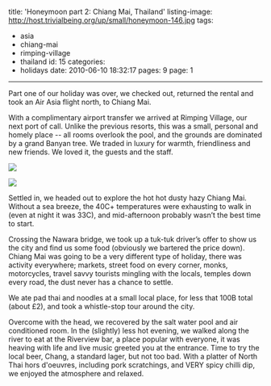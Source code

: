 title: 'Honeymoon part 2: Chiang Mai, Thailand'
listing-image: http://host.trivialbeing.org/up/small/honeymoon-146.jpg
tags:
  - asia
  - chiang-mai
  - rimping-village
  - thailand
id: 15
categories:
  - holidays
date: 2010-06-10 18:32:17
pages: 9
page: 1
---

Part one of our holiday was over, we checked out, returned the rental and took an Air Asia flight north, to Chiang Mai.

With a complimentary airport transfer we arrived at Rimping Village, our next port of call. Unlike the previous resorts, this was a small, personal and homely place -- all rooms overlook the pool, and the grounds are dominated by a grand Banyan tree. We traded in luxury for warmth, friendliness and new friends. We loved it, the guests and the staff.

[![](http://host.trivialbeing.org/up/small/honeymoon-130.jpg)](http://host.trivialbeing.org/up/honeymoon-130.jpg)

<!--more-->

[![](http://host.trivialbeing.org/up/small/honeymoon-152.jpg)](http://host.trivialbeing.org/up/honeymoon-152.jpg)

Settled in, we headed out to explore the hot hot dusty hazy Chiang Mai. Without a sea breeze, the 40C+ temperatures were exhausting to walk in (even at night it was 33C), and mid-afternoon probably wasn’t the best time to start.

Crossing the Nawara bridge, we took up a tuk-tuk driver’s offer to show us the city and find us some food (obviously we bartered the price down). Chiang Mai was going to be a very different type of holiday, there was activity everywhere; markets, street food on every corner, monks, motorcycles, travel savvy tourists mingling with the locals, temples down every road, the dust never has a chance to settle.

We ate pad thai and noodles at a small local place, for less that 100B total (about £2), and took a whistle-stop tour around the city.

Overcome with the head, we recovered by the salt water pool and air conditioned room. In the (slightly) less hot evening, we walked along the river to eat at the Riverview bar, a place popular with everyone, it was heaving with life and live music greeted you at the entrance. Time to try the local beer, Chang, a standard lager, but not too bad. With a platter of North Thai hors d'oeuvres, including pork scratchings, and VERY spicy chilli dip, we enjoyed the atmosphere and relaxed.

